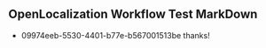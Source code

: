 ## OpenLocalization Workflow Test MarkDown
* 09974eeb-5530-4401-b77e-b567001513be thanks!

<!--HONumber=Aug16_HO3-->


